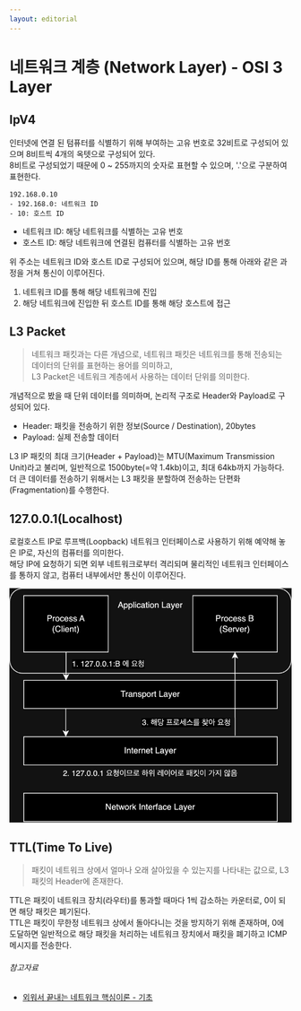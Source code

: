 ```yaml
---
layout: editorial
---
```


# 네트워크 계층 (Network Layer) - OSI 3 Layer

## IpV4

인터넷에 연결 된 텀퓨터를 식별하기 위해 부여하는 고유 번호로 32비트로 구성되어 있으며 8비트씩 4개의 옥텟으로 구성되어 있다.  
8비트로 구성되었기 때문에 0 ~ 255까지의 숫자로 표현할 수 있으며, '.'으로 구분하여 표현한다.

```
192.168.0.10
- 192.168.0: 네트워크 ID
- 10: 호스트 ID
```

- 네트워크 ID: 해당 네트워크를 식별하는 고유 번호
- 호스트 ID: 해당 네트워크에 연결된 컴퓨터를 식별하는 고유 번호

위 주소는 네트워크 ID와 호스트 ID로 구성되어 있으며, 해당 ID를 통해 아래와 같은 과정을 거쳐 통신이 이루어진다.

1. 네트워크 ID를 통해 해당 네트워크에 진입
2. 해당 네트워크에 진입한 뒤 호스트 ID를 통해 해당 호스트에 접근

## L3 Packet

> 네트워크 패킷과는 다른 개념으로, 네트워크 패킷은 네트워크를 통해 전송되는 데이터의 단위를 표현하는 용어를 의미하고,  
> L3 Packet은 네트워크 계층에서 사용하는 데이터 단위를 의미한다.

개념적으로 봤을 때 단위 데이터를 의미하며, 논리적 구조로 Header와 Payload로 구성되어 있다.

- Header: 패킷을 전송하기 위한 정보(Source / Destination), 20bytes
- Payload: 실제 전송할 데이터

L3 IP 패킷의 최대 크기(Header + Payload)는 MTU(Maximum Transmission Unit)라고 불리며, 일반적으로 1500byte(=약 1.4kb)이고, 최대 64kb까지 가능하다.  
더 큰 데이터를 전송하기 위해서는 L3 패킷을 분할하여 전송하는 단편화(Fragmentation)를 수행한다.

## 127.0.0.1(Localhost)

로컬호스트 IP로 루프백(Loopback) 네트워크 인터페이스로 사용하기 위해 예약해 놓은 IP로, 자신의 컴퓨터를 의미한다.  
해당 IP에 요청하기 되면 외부 네트워크로부터 격리되며 물리적인 네트워크 인터페이스를 통하지 않고, 컴퓨터 내부에서만 통신이 이루어진다.

![Loopback Network](image/loopback_network_ipc.png)

## TTL(Time To Live)

> 패킷이 네트워크 상에서 얼마나 오래 살아있을 수 있는지를 나타내는 값으로, L3 패킷의 Header에 존재한다.

TTL은 패킷이 네트워크 장치(라우터)를 통과할 때마다 1씩 감소하는 카운터로, 0이 되면 해당 패킷은 폐기된다.  
TTL은 패킷이 무한정 네트워크 상에서 돌아다니는 것을 방지하기 위해 존재하며, 0에 도달하면 일반적으로 해당 패킷을 처리하는 네트워크 장치에서 패킷을 폐기하고 ICMP 메시지를 전송한다.

###### 참고자료

- [외워서 끝내는 네트워크 핵심이론 - 기초](https://www.inflearn.com/course/네트워크-핵심이론-기초)